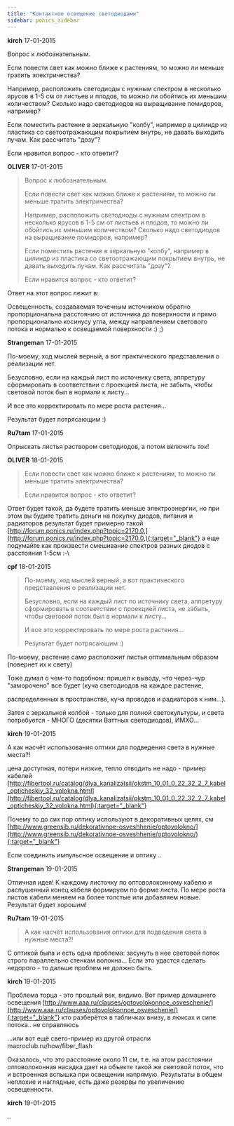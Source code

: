 ```yaml
---
title: "Контактное освещение светодиодами"
sidebar: ponics_sidebar
---
```


**kirch** 17-01-2015

Вопрос к любознательным.

Если повести свет как можно ближе к растениям, то можно ли меньше тратить электричества?

Например, расположить светодиоды с нужным спектром в несколько ярусов в 1-5 см от листьев и плодов, то можно ли обойтись их меньшим количеством? Сколько надо светодиодов на выращивание помидоров, например?

Если поместить растение в зеркальную "колбу", например в цилиндр из пластика со светоотражающим покрытием внутрь, не давать выходить лучам. Как рассчитать "дозу"?

Если нравится вопрос - кто ответит?


**OLIVER** 17-01-2015

> Вопрос к любознательным.
> 
> Если повести свет как можно ближе к растениям, то можно ли меньше тратить электричества?
> 
> Например, расположить светодиоды с нужным спектром в несколько ярусов в 1-5 см от листьев и плодов, то можно ли обойтись их меньшим количеством? Сколько надо светодиодов на выращивание помидоров, например?
> 
> Если поместить растение в зеркальную "колбу", например в цилиндр из пластика со светоотражающим покрытием внутрь, не давать выходить лучам. Как рассчитать "дозу"?
> 
> Если нравится вопрос - кто ответит?

Ответ на этот вопрос лежит в:

Освещенность, создаваемая точечным источником обратно пропорциональна расстоянию от источника до поверхности и прямо пропорционально косинусу угла, между направлением светового потока и нормалью к освещаемой поверхности :) ;) 


**Strangeman** 17-01-2015

По-моему, ход мыслей верный, а вот практического представления о реализации нет.

Безусловно, если на каждый лист по источнику света, аппретуру сформировать в соответствии с проекцией листа, не забыть, чтобы световой поток был в нормали к листу...

И все это корректировать по мере роста растения...

Результат будет потрясающим :)


**Ru7tam** 17-01-2015

Опрыскать листья раствором светодиодов, а потом включить ток!


**OLIVER** 18-01-2015

> Если повести свет как можно ближе к растениям, то можно ли меньше тратить электричества?
> 
> Если нравится вопрос - кто ответит?

Ответ будет такой, да будете тратить меньше электроэнергии, но при этом вы будите тратить деньги на покупку диодов, питания и радиаторов результат будет примерно такой [http://forum.ponics.ru/index.php?topic=2170.0,](http://forum.ponics.ru/index.php?topic=2170.0,){:target="_blank"} а еще подумайте как произвести смешивание спектров разных диодов с расстояния 1-5см :-\


**cpf** 18-01-2015

> По-моему, ход мыслей верный, а вот практического представления о реализации нет.
> 
> Безусловно, если на каждый лист по источнику света, аппретуру сформировать в соответствии с проекцией листа, не забыть, чтобы световой поток был в нормали к листу...
> 
> И все это корректировать по мере роста растения...
> 
> Результат будет потрясающим :)

По-моему, растение само расположит листья оптимальным образом (повернет их к свету)

Тоже думал о чем-то подобном: пришел к выводу, что через-чур "заморочено" все будет (куча светодиодов на каждое растение,

распределенных в пространстве, куча проводов и радиаторов к ним...).

Затея с зеркальной колбой - только для полной светокультуры, и света потребуется - МНОГО (десятки Ваттных светодиодов), ИМХО...


**kirch** 19-01-2015

А как насчёт использования оптики для подведения света в нужные места?!

цена доступная, потери низкие, тепло отводить не надо - пример кабелей [http://fibertool.ru/catalog/dlya_kanalizatsii/okstm_10_01_0_22_32_2_7_kabel_opticheskiy_32_volokna.html](http://fibertool.ru/catalog/dlya_kanalizatsii/okstm_10_01_0_22_32_2_7_kabel_opticheskiy_32_volokna.html){:target="_blank"}

Почему то до сих пор оптику используют в декоративных целях, см [http://www.greensib.ru/dekorativnoe-osveshhenie/optovolokno/](http://www.greensib.ru/dekorativnoe-osveshhenie/optovolokno/){:target="_blank"}

Если соединить импульсное освещение и оптику ..


**Strangeman** 19-01-2015

Отличная идея! К каждому листочку по оптоволоконному кабелю и распушенный конец кабеля формируем по форме листа. По мере роста листов кабели меняем на более толстые или добавляем новые. Результат будет хорошим!


**Ru7tam** 19-01-2015

> А как насчёт использования оптики для подведения света в нужные места?!

С оптикой была и есть одна проблема: засунуть в нее световой поток строго параллельно стенкам волокна... Если это удастся сделать недорого - то дальше проблем не должно быть.


**kirch** 19-01-2015

Проблема торца - это прошлый век, видимо. Вот пример домашнего освещения [http://www.aaa.ru/clauses/optovolokonnoe_osveschenie/](http://www.aaa.ru/clauses/optovolokonnoe_osveschenie/){:target="_blank"} кто разберётся в табличках внизу, в люксах и силе потока.. не справляюсь

...или вот ещё свето-пример из другой отрасли macroclub.ru/how/fiber_flash

Оказалось, что это расстояние около 11 см, т.е. на этом расстоянии оптоволоконная насадка дает на объекте такой же световой поток, что и встроенная вспышка при освещении напрямую. Результаты в общем неплохие и наглядные, есть даже резервы по увеличению освещенности.


**kirch** 19-01-2015

..


